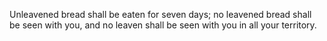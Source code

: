 Unleavened bread shall be eaten for seven days; no leavened bread shall be seen with you, and no leaven shall be seen with you in all your territory.
